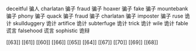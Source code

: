 




deceitful 骗人
charlatan 骗子
fraud 骗子
hoaxer 骗子
fake 骗子
mountebank 骗子
phony 骗子
quack 骗子
fraud 骗子
charlatan 骗子
imposter 骗子
ruse 诡计
skullduggery 诡计
artifice 诡计
subterfuge 诡计
trick 诡计
wile 诡计
fable 谎言
falsehood 谎言
sophistic 诡辩

[[63]]
[[61]]
[[60]]
[[66]]
[[65]]
[[64]]
[[67]]
[[70]]
[[69]]
[[68]]